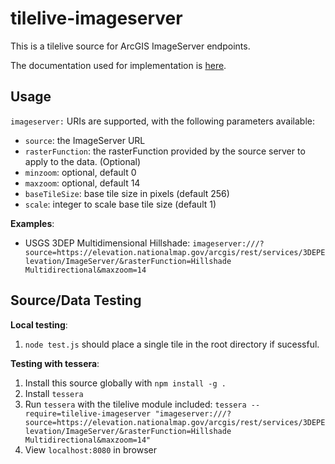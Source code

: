 # tilelive-imageserver

This is a tilelive source for ArcGIS ImageServer endpoints. 

The documentation used for implementation is [here](https://developers.arcgis.com/rest/services-reference/image-service.htm).

## Usage

`imageserver:` URIs are supported, with the following parameters available: 

* `source`: the ImageServer URL
* `rasterFunction`: the rasterFunction provided by the source server to apply to the data. (Optional)
* `minzoom`: optional, default 0
* `maxzoom`: optional, default 14
* `baseTileSize`: base tile size in pixels (default 256)
* `scale`: integer to scale base tile size (default 1)

**Examples**: 

* USGS 3DEP Multidimensional Hillshade: `imageserver:///?source=https://elevation.nationalmap.gov/arcgis/rest/services/3DEPElevation/ImageServer/&rasterFunction=Hillshade Multidirectional&maxzoom=14`

## Source/Data Testing

**Local testing**:

1. `node test.js` should place a single tile in the root directory if sucessful. 

**Testing with tessera**:

1. Install this source globally with `npm install -g .`
2. Install `tessera`
1. Run `tessera` with the tilelive module included: `tessera --require=tilelive-imageserver "imageserver:///?source=https://elevation.nationalmap.gov/arcgis/rest/services/3DEPElevation/ImageServer/&rasterFunction=Hillshade Multidirectional&maxzoom=14"`
1. View `localhost:8080` in browser